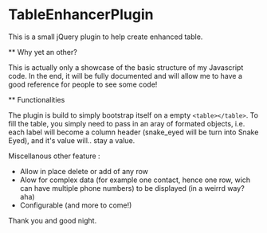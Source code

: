 TableEnhancerPlugin
===================

This is a small jQuery plugin to help create enhanced table.

** Why yet an other?

This is actually only a showcase of the basic structure of my Javascript code.
In the end, it will be fully documented and will allow me to have a good reference for people to see some code!

** Functionalities

The plugin is build to simply bootstrap itself on a empty `<table></table>`. To fill the table,
you simply need to pass in an aray of formated objects, i.e. each label will become a column header
(snake_eyed will be turn into Snake Eyed), and it's value will.. stay a value.

Miscellanous other feature :

- Allow in place delete or add of any row
- Alow for complex data (for example one contact, hence one row, wich can have multiple phone numbers) to be displayed (in a weirrd way? aha)
- Configurable (and more to come!)

Thank you and good night.
